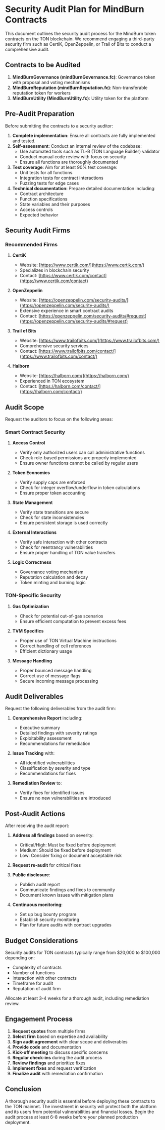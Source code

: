 # Security Audit Plan for MindBurn Contracts

This document outlines the security audit process for the MindBurn token contracts on the TON blockchain. We recommend engaging a third-party security firm such as CertiK, OpenZeppelin, or Trail of Bits to conduct a comprehensive audit.

## Contracts to be Audited

1. **MindBurnGovernance (mindBurnGovernance.fc)**: Governance token with proposal and voting mechanisms
2. **MindBurnReputation (mindBurnReputation.fc)**: Non-transferable reputation token for workers
3. **MindBurnUtility (MindBurnUtility.fc)**: Utility token for the platform

## Pre-Audit Preparation

Before submitting the contracts to a security auditor:

1. **Complete implementation**: Ensure all contracts are fully implemented and tested.
2. **Self-assessment**: Conduct an internal review of the codebase:
   - Use automated tools such as TL-B (TON Language Builder) validator
   - Conduct manual code review with focus on security
   - Ensure all functions are thoroughly documented
3. **Test coverage**: Aim for at least 90% test coverage:
   - Unit tests for all functions
   - Integration tests for contract interactions
   - Fuzzing tests for edge cases
4. **Technical documentation**: Prepare detailed documentation including:
   - Contract architecture
   - Function specifications
   - State variables and their purposes
   - Access controls
   - Expected behavior

## Security Audit Firms

### Recommended Firms

1. **CertiK**
   - Website: [https://www.certik.com/](https://www.certik.com/)
   - Specializes in blockchain security
   - Contact: [https://www.certik.com/contact](https://www.certik.com/contact)

2. **OpenZeppelin**
   - Website: [https://openzeppelin.com/security-audits/](https://openzeppelin.com/security-audits/)
   - Extensive experience in smart contract audits
   - Contact: [https://openzeppelin.com/security-audits/#request](https://openzeppelin.com/security-audits/#request)

3. **Trail of Bits**
   - Website: [https://www.trailofbits.com/](https://www.trailofbits.com/)
   - Comprehensive security services
   - Contact: [https://www.trailofbits.com/contact/](https://www.trailofbits.com/contact/)

4. **Halborn**
   - Website: [https://halborn.com/](https://halborn.com/)
   - Experienced in TON ecosystem
   - Contact: [https://halborn.com/contact/](https://halborn.com/contact/)

## Audit Scope

Request the auditors to focus on the following areas:

### Smart Contract Security

1. **Access Control**
   - Verify only authorized users can call administrative functions
   - Check role-based permissions are properly implemented
   - Ensure owner functions cannot be called by regular users

2. **Token Economics**
   - Verify supply caps are enforced
   - Check for integer overflow/underflow in token calculations
   - Ensure proper token accounting

3. **State Management**
   - Verify state transitions are secure
   - Check for state inconsistencies
   - Ensure persistent storage is used correctly

4. **External Interactions**
   - Verify safe interaction with other contracts
   - Check for reentrancy vulnerabilities
   - Ensure proper handling of TON value transfers

5. **Logic Correctness**
   - Governance voting mechanism
   - Reputation calculation and decay
   - Token minting and burning logic

### TON-Specific Security

1. **Gas Optimization**
   - Check for potential out-of-gas scenarios
   - Ensure efficient computation to prevent excess fees

2. **TVM Specifics**
   - Proper use of TON Virtual Machine instructions
   - Correct handling of cell references
   - Efficient dictionary usage

3. **Message Handling**
   - Proper bounced message handling
   - Correct use of message flags
   - Secure incoming message processing

## Audit Deliverables

Request the following deliverables from the audit firm:

1. **Comprehensive Report** including:
   - Executive summary
   - Detailed findings with severity ratings
   - Exploitability assessment
   - Recommendations for remediation

2. **Issue Tracking** with:
   - All identified vulnerabilities
   - Classification by severity and type
   - Recommendations for fixes

3. **Remediation Review** to:
   - Verify fixes for identified issues
   - Ensure no new vulnerabilities are introduced

## Post-Audit Actions

After receiving the audit report:

1. **Address all findings** based on severity:
   - Critical/High: Must be fixed before deployment
   - Medium: Should be fixed before deployment
   - Low: Consider fixing or document acceptable risk

2. **Request re-audit** for critical fixes

3. **Public disclosure**:
   - Publish audit report
   - Communicate findings and fixes to community
   - Document known issues with mitigation plans

4. **Continuous monitoring**:
   - Set up bug bounty program
   - Establish security monitoring
   - Plan for future audits with contract upgrades

## Budget Considerations

Security audits for TON contracts typically range from $20,000 to $100,000 depending on:

- Complexity of contracts
- Number of functions
- Interaction with other contracts
- Timeframe for audit
- Reputation of audit firm

Allocate at least 3-4 weeks for a thorough audit, including remediation review.

## Engagement Process

1. **Request quotes** from multiple firms
2. **Select firm** based on expertise and availability
3. **Sign audit agreement** with clear scope and deliverables
4. **Provide code** and documentation
5. **Kick-off meeting** to discuss specific concerns
6. **Regular check-ins** during the audit process
7. **Review findings** and prioritize fixes
8. **Implement fixes** and request verification
9. **Finalize audit** with remediation confirmation

## Conclusion

A thorough security audit is essential before deploying these contracts to the TON mainnet. The investment in security will protect both the platform and its users from potential vulnerabilities and financial losses. Begin the audit process at least 6-8 weeks before your planned production deployment. 